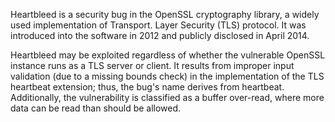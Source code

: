 Heartbleed is a security bug in the OpenSSL cryptography library, a widely used implementation of Transport.
Layer Security (TLS) protocol. It was introduced into the software in 2012 and publicly disclosed in April 2014.

Heartbleed may be exploited regardless of whether the vulnerable OpenSSL instance runs as a TLS server or client.
It results from improper input validation (due to a missing bounds check) in the implementation of the TLS heartbeat
extension; thus, the bug's name derives from heartbeat. Additionally, the vulnerability is classified as a buffer over-read, where more data can be read than should be allowed.

